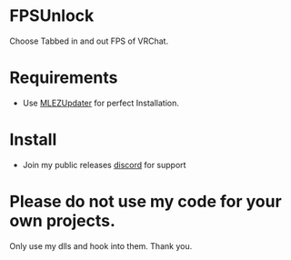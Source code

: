 # FPSUnlock
Choose Tabbed in and out FPS of VRChat.

# Requirements
- Use [MLEZUpdater](https://github.com/l-404-l/MLEZUpdater) for perfect Installation.

# Install
- Join my public releases [discord](https://discord.gg/PMmbwc2) for support


# Please do not use my code for your own projects.
Only use my dlls and hook into them. Thank you.
